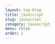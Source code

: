 ```yaml
---
layout: tag-blog
title: javascript
slug: javascript
category: javascript
menu: false
order: 1
---
```

